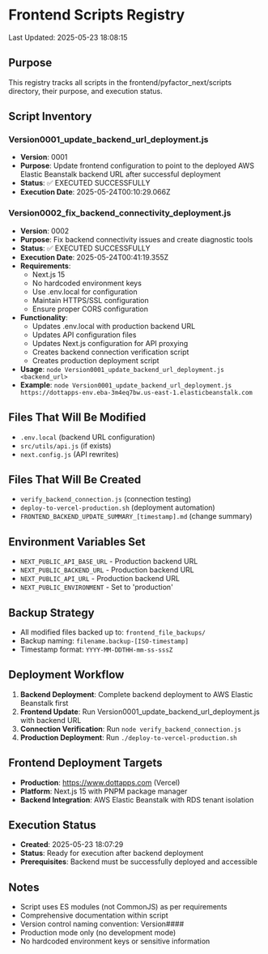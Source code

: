 # Frontend Scripts Registry
Last Updated: 2025-05-23 18:08:15

## Purpose
This registry tracks all scripts in the frontend/pyfactor_next/scripts directory, their purpose, and execution status.

## Script Inventory

### Version0001_update_backend_url_deployment.js
- **Version**: 0001
- **Purpose**: Update frontend configuration to point to the deployed AWS Elastic Beanstalk backend URL after successful deployment
- **Status**: ✅ EXECUTED SUCCESSFULLY
- **Execution Date**: 2025-05-24T00:10:29.066Z

### Version0002_fix_backend_connectivity_deployment.js
- **Version**: 0002
- **Purpose**: Fix backend connectivity issues and create diagnostic tools
- **Status**: ✅ EXECUTED SUCCESSFULLY
- **Execution Date**: 2025-05-24T00:41:19.355Z
- **Requirements**:
  - Next.js 15
  - No hardcoded environment keys
  - Use .env.local for configuration
  - Maintain HTTPS/SSL configuration
  - Ensure proper CORS configuration
- **Functionality**:
  - Updates .env.local with production backend URL
  - Updates API configuration files
  - Updates Next.js configuration for API proxying
  - Creates backend connection verification script
  - Creates production deployment script
- **Usage**: `node Version0001_update_backend_url_deployment.js <backend_url>`
- **Example**: `node Version0001_update_backend_url_deployment.js https://dottapps-env.eba-3m4eq7bw.us-east-1.elasticbeanstalk.com`

## Files That Will Be Modified
- `.env.local` (backend URL configuration)
- `src/utils/api.js` (if exists)
- `next.config.js` (API rewrites)

## Files That Will Be Created
- `verify_backend_connection.js` (connection testing)
- `deploy-to-vercel-production.sh` (deployment automation)
- `FRONTEND_BACKEND_UPDATE_SUMMARY_[timestamp].md` (change summary)

## Environment Variables Set
- `NEXT_PUBLIC_API_BASE_URL` - Production backend URL
- `NEXT_PUBLIC_BACKEND_URL` - Production backend URL
- `NEXT_PUBLIC_API_URL` - Production backend URL
- `NEXT_PUBLIC_ENVIRONMENT` - Set to 'production'

## Backup Strategy
- All modified files backed up to: `frontend_file_backups/`
- Backup naming: `filename.backup-[ISO-timestamp]`
- Timestamp format: `YYYY-MM-DDTHH-mm-ss-sssZ`

## Deployment Workflow
1. **Backend Deployment**: Complete backend deployment to AWS Elastic Beanstalk first
2. **Frontend Update**: Run Version0001_update_backend_url_deployment.js with backend URL
3. **Connection Verification**: Run `node verify_backend_connection.js`
4. **Production Deployment**: Run `./deploy-to-vercel-production.sh`

## Frontend Deployment Targets
- **Production**: https://www.dottapps.com (Vercel)
- **Platform**: Next.js 15 with PNPM package manager
- **Backend Integration**: AWS Elastic Beanstalk with RDS tenant isolation

## Execution Status
- **Created**: 2025-05-23 18:07:29
- **Status**: Ready for execution after backend deployment
- **Prerequisites**: Backend must be successfully deployed and accessible

## Notes
- Script uses ES modules (not CommonJS) as per requirements
- Comprehensive documentation within script
- Version control naming convention: Version####_<description>_<target>
- Production mode only (no development mode)
- No hardcoded environment keys or sensitive information
